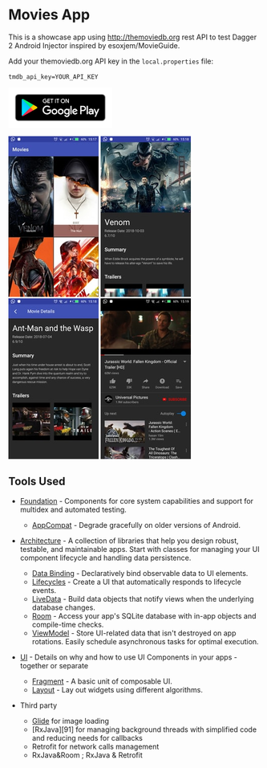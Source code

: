 # Movies App
This is a showcase app using http://themoviedb.org rest API to test Dagger 2 Android Injector inspired by esoxjem/MovieGuide.


Add your themoviedb.org API key in the `local.properties` file:
```
tmdb_api_key=YOUR_API_KEY
```

<a style="margin-bottom: 0;" href='https://play.google.com/store/apps/details?id=com.hawksteam.movies'><img alt='Get it on Google Play' src='snapchots/google_play.png' height="80px"/></a>

![Screenshot](snapchots/img1.jpg) 
![Screenshot](snapchots/img2.jpg) 
![Screenshot](snapchots/img3.jpg) 
![Screenshot](snapchots/img4.jpg) 


Tools Used
--------------
* [Foundation][0] - Components for core system capabilities and support for multidex and automated testing.
  * [AppCompat][1] - Degrade gracefully on older versions of Android.
  
* [Architecture][10] - A collection of libraries that help you design robust, testable, and
  maintainable apps. Start with classes for managing your UI component lifecycle and handling data
  persistence.
  * [Data Binding][11] - Declaratively bind observable data to UI elements.
  * [Lifecycles][12] - Create a UI that automatically responds to lifecycle events.
  * [LiveData][13] - Build data objects that notify views when the underlying database changes.
  * [Room][16] - Access your app's SQLite database with in-app objects and compile-time checks.
  * [ViewModel][17] - Store UI-related data that isn't destroyed on app rotations. Easily schedule
     asynchronous tasks for optimal execution.
* [UI][30] - Details on why and how to use UI Components in your apps - together or separate
  * [Fragment][34] - A basic unit of composable UI.
  * [Layout][35] - Lay out widgets using different algorithms.
* Third party
  * [Glide][90] for image loading
  * [RxJava][91] for managing background threads with simplified code and reducing needs for callbacks
  * Retrofit for network calls management
  * RxJava&Room ; RxJava & Retrofit

[0]: https://developer.android.com/jetpack/foundation/
[1]: https://developer.android.com/topic/libraries/support-library/packages#v7-appcompat
[10]: https://developer.android.com/jetpack/arch/
[11]: https://developer.android.com/topic/libraries/data-binding/
[12]: https://developer.android.com/topic/libraries/architecture/lifecycle
[13]: https://developer.android.com/topic/libraries/architecture/livedata
[16]: https://developer.android.com/topic/libraries/architecture/room
[17]: https://developer.android.com/topic/libraries/architecture/viewmodel
[30]: https://developer.android.com/jetpack/ui/
[34]: https://developer.android.com/guide/components/fragments
[35]: https://developer.android.com/guide/topics/ui/declaring-layout
[90]: https://bumptech.github.io/glide/


